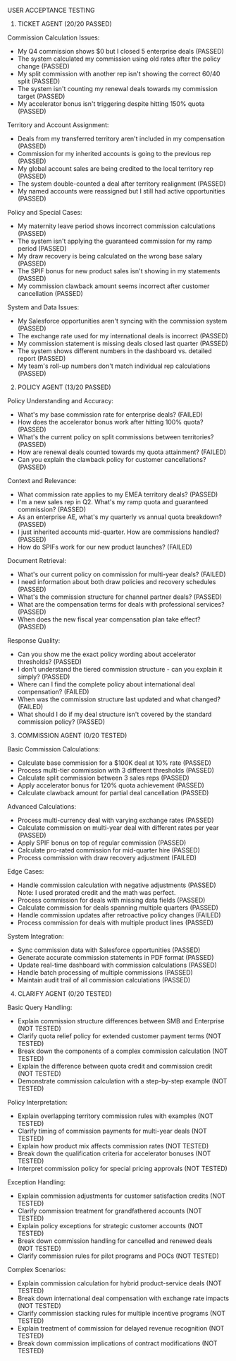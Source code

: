USER ACCEPTANCE TESTING

1. TICKET AGENT (20/20 PASSED)

Commission Calculation Issues:
- My Q4 commission shows $0 but I closed 5 enterprise deals (PASSED)
- The system calculated my commission using old rates after the policy change (PASSED)
- My split commission with another rep isn't showing the correct 60/40 split (PASSED)
- The system isn't counting my renewal deals towards my commission target (PASSED)
- My accelerator bonus isn't triggering despite hitting 150% quota (PASSED)

Territory and Account Assignment:
- Deals from my transferred territory aren't included in my compensation (PASSED)
- Commission for my inherited accounts is going to the previous rep (PASSED)
- My global account sales are being credited to the local territory rep (PASSED)
- The system double-counted a deal after territory realignment (PASSED)
- My named accounts were reassigned but I still had active opportunities (PASSED)

Policy and Special Cases:
- My maternity leave period shows incorrect commission calculations (PASSED)
- The system isn't applying the guaranteed commission for my ramp period (PASSED)
- My draw recovery is being calculated on the wrong base salary (PASSED)
- The SPIF bonus for new product sales isn't showing in my statements (PASSED)
- My commission clawback amount seems incorrect after customer cancellation (PASSED)

System and Data Issues:
- My Salesforce opportunities aren't syncing with the commission system (PASSED)
- The exchange rate used for my international deals is incorrect (PASSED)
- My commission statement is missing deals closed last quarter (PASSED)
- The system shows different numbers in the dashboard vs. detailed report (PASSED)
- My team's roll-up numbers don't match individual rep calculations (PASSED)

2. POLICY AGENT (13/20 PASSED)

Policy Understanding and Accuracy:
- What's my base commission rate for enterprise deals? (FAILED)
- How does the accelerator bonus work after hitting 100% quota? (PASSED)
- What's the current policy on split commissions between territories? (PASSED)
- How are renewal deals counted towards my quota attainment? (FAILED)
- Can you explain the clawback policy for customer cancellations? (PASSED)

Context and Relevance:
- What commission rate applies to my EMEA territory deals? (PASSED)
- I'm a new sales rep in Q2. What's my ramp quota and guaranteed commission? (PASSED)
- As an enterprise AE, what's my quarterly vs annual quota breakdown? (PASSED)
- I just inherited accounts mid-quarter. How are commissions handled? (PASSED)
- How do SPIFs work for our new product launches? (FAILED)

Document Retrieval:
- What's our current policy on commission for multi-year deals? (FAILED)
- I need information about both draw policies and recovery schedules (PASSED)
- What's the commission structure for channel partner deals? (PASSED)
- What are the compensation terms for deals with professional services? (PASSED)
- When does the new fiscal year compensation plan take effect? (PASSED)

Response Quality:
- Can you show me the exact policy wording about accelerator thresholds? (PASSED)
- I don't understand the tiered commission structure - can you explain it simply? (PASSED)
- Where can I find the complete policy about international deal compensation? (FAILED)
- When was the commission structure last updated and what changed? (FAILED)
- What should I do if my deal structure isn't covered by the standard commission policy? (PASSED)

3. COMMISSION AGENT (0/20 TESTED)

Basic Commission Calculations:
- Calculate base commission for a $100K deal at 10% rate (PASSED)
- Process multi-tier commission with 3 different thresholds (PASSED)
- Calculate split commission between 3 sales reps (PASSED)
- Apply accelerator bonus for 120% quota achievement (PASSED)
- Calculate clawback amount for partial deal cancellation (PASSED)

Advanced Calculations:
- Process multi-currency deal with varying exchange rates (PASSED)
- Calculate commission on multi-year deal with different rates per year (PASSED)
- Apply SPIF bonus on top of regular commission (PASSED)
- Calculate pro-rated commission for mid-quarter hire (PASSED)
- Process commission with draw recovery adjustment (FAILED)

Edge Cases:
- Handle commission calculation with negative adjustments (PASSED) Note: I used prorated credit and the math was perfect.
- Process commission for deals with missing data fields (PASSED)
- Calculate commission for deals spanning multiple quarters (PASSED)
- Handle commission updates after retroactive policy changes (FAILED)
- Process commission for deals with multiple product lines (PASSED)

System Integration:
- Sync commission data with Salesforce opportunities (PASSED)
- Generate accurate commission statements in PDF format (PASSED)
- Update real-time dashboard with commission calculations (PASSED)
- Handle batch processing of multiple commissions (PASSED)
- Maintain audit trail of all commission calculations (PASSED)

4. CLARIFY AGENT (0/20 TESTED)

Basic Query Handling:
- Explain commission structure differences between SMB and Enterprise (NOT TESTED)
- Clarify quota relief policy for extended customer payment terms (NOT TESTED)
- Break down the components of a complex commission calculation (NOT TESTED)
- Explain the difference between quota credit and commission credit (NOT TESTED)
- Demonstrate commission calculation with a step-by-step example (NOT TESTED)

Policy Interpretation:
- Explain overlapping territory commission rules with examples (NOT TESTED)
- Clarify timing of commission payments for multi-year deals (NOT TESTED)
- Explain how product mix affects commission rates (NOT TESTED)
- Break down the qualification criteria for accelerator bonuses (NOT TESTED)
- Interpret commission policy for special pricing approvals (NOT TESTED)

Exception Handling:
- Explain commission adjustments for customer satisfaction credits (NOT TESTED)
- Clarify commission treatment for grandfathered accounts (NOT TESTED)
- Explain policy exceptions for strategic customer accounts (NOT TESTED)
- Break down commission handling for cancelled and renewed deals (NOT TESTED)
- Clarify commission rules for pilot programs and POCs (NOT TESTED)

Complex Scenarios:
- Explain commission calculation for hybrid product-service deals (NOT TESTED)
- Break down international deal compensation with exchange rate impacts (NOT TESTED)
- Clarify commission stacking rules for multiple incentive programs (NOT TESTED)
- Explain treatment of commission for delayed revenue recognition (NOT TESTED)
- Break down commission implications of contract modifications (NOT TESTED)




